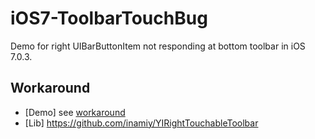 iOS7-ToolbarTouchBug
====================

Demo for right UIBarButtonItem not responding at bottom toolbar in iOS 7.0.3. 


Workaround
----------

- [Demo] see [workaround](https://github.com/inamiy/iOS7-ToolbarTouchBug/tree/workaround)
- [Lib] https://github.com/inamiy/YIRightTouchableToolbar
